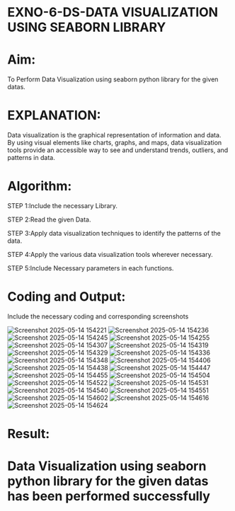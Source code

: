 # EXNO-6-DS-DATA VISUALIZATION USING SEABORN LIBRARY

# Aim:
  To Perform Data Visualization using seaborn python library for the given datas.

# EXPLANATION:
Data visualization is the graphical representation of information and data. By using visual elements like charts, graphs, and maps, data visualization tools provide an accessible way to see and understand trends, outliers, and patterns in data.

# Algorithm:
STEP 1:Include the necessary Library.

STEP 2:Read the given Data.

STEP 3:Apply data visualization techniques to identify the patterns of the data.

STEP 4:Apply the various data visualization tools wherever necessary.

STEP 5:Include Necessary parameters in each functions.

# Coding and Output:
 Include the necessary coding and corresponding screenshots
 
![Screenshot 2025-05-14 154221](https://github.com/user-attachments/assets/6d003e5b-85f0-4026-a700-06f076c7e6de)
![Screenshot 2025-05-14 154236](https://github.com/user-attachments/assets/c8e79115-6bb1-4cae-b8b5-33477a87dd92)
![Screenshot 2025-05-14 154245](https://github.com/user-attachments/assets/a8430802-78e5-477d-9681-5ecffd8f6f49)
![Screenshot 2025-05-14 154255](https://github.com/user-attachments/assets/2947814f-b42f-4677-bcab-c61981c801eb)
![Screenshot 2025-05-14 154307](https://github.com/user-attachments/assets/5bb7ade6-2513-4de3-b269-02ef9ff51e90)
![Screenshot 2025-05-14 154319](https://github.com/user-attachments/assets/68f38fb3-2272-4db6-97c3-6f808049fd49)
![Screenshot 2025-05-14 154329](https://github.com/user-attachments/assets/301ba284-23b0-415c-a4af-905d2d23d83a)
![Screenshot 2025-05-14 154336](https://github.com/user-attachments/assets/3cabc94a-2fb7-4b07-8993-13856011d460)
![Screenshot 2025-05-14 154348](https://github.com/user-attachments/assets/bf31f6f6-51a0-4efa-85ad-e5d4cee89f00)
![Screenshot 2025-05-14 154406](https://github.com/user-attachments/assets/ba4925b9-498a-4e40-9138-81676ec92061)
![Screenshot 2025-05-14 154438](https://github.com/user-attachments/assets/e1de0d36-fac2-4b9c-8273-60b9ae1a3bfd)
![Screenshot 2025-05-14 154447](https://github.com/user-attachments/assets/596737a0-b1b7-45ec-bc49-16b2a60746cf)
![Screenshot 2025-05-14 154455](https://github.com/user-attachments/assets/628d1bdd-6ea8-4213-bec3-dbe2e7216d52)
![Screenshot 2025-05-14 154504](https://github.com/user-attachments/assets/cca174a6-890f-401b-9b85-24a501ec9567)
![Screenshot 2025-05-14 154522](https://github.com/user-attachments/assets/98b26ac3-4f14-4319-80a2-d9b8a370f211)
![Screenshot 2025-05-14 154531](https://github.com/user-attachments/assets/bd2e724a-c47e-400e-a84e-b57771c48258)
![Screenshot 2025-05-14 154540](https://github.com/user-attachments/assets/5b0442b2-394d-4c5b-9ffc-4d07d22872af)
![Screenshot 2025-05-14 154551](https://github.com/user-attachments/assets/c0215fb0-1b56-48c8-a670-a190b8461bd7)
![Screenshot 2025-05-14 154602](https://github.com/user-attachments/assets/ad94007c-3028-4db8-b7b7-a24a0c3f4e7f)
![Screenshot 2025-05-14 154616](https://github.com/user-attachments/assets/5e630ce7-7c90-4dd5-b1ad-d0f0b8ed4a35)
![Screenshot 2025-05-14 154624](https://github.com/user-attachments/assets/c35f0a35-8669-4760-8be4-0c4062227dd8)


# Result:
# Data Visualization using seaborn python library for the given datas has been performed successfully
